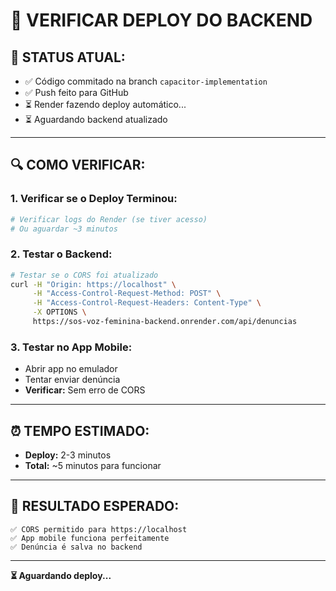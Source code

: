 # 🚀 **VERIFICAR DEPLOY DO BACKEND**

## 📍 **STATUS ATUAL:**
- ✅ Código commitado na branch `capacitor-implementation`
- ✅ Push feito para GitHub
- ⏳ Render fazendo deploy automático...
- ⏳ Aguardando backend atualizado

---

## 🔍 **COMO VERIFICAR:**

### **1. Verificar se o Deploy Terminou:**
```bash
# Verificar logs do Render (se tiver acesso)
# Ou aguardar ~3 minutos
```

### **2. Testar o Backend:**
```bash
# Testar se o CORS foi atualizado
curl -H "Origin: https://localhost" \
     -H "Access-Control-Request-Method: POST" \
     -H "Access-Control-Request-Headers: Content-Type" \
     -X OPTIONS \
     https://sos-voz-feminina-backend.onrender.com/api/denuncias
```

### **3. Testar no App Mobile:**
- Abrir app no emulador
- Tentar enviar denúncia
- **Verificar:** Sem erro de CORS

---

## ⏰ **TEMPO ESTIMADO:**
- **Deploy:** 2-3 minutos
- **Total:** ~5 minutos para funcionar

---

## 🎯 **RESULTADO ESPERADO:**
```
✅ CORS permitido para https://localhost
✅ App mobile funciona perfeitamente
✅ Denúncia é salva no backend
```

---

**⏳ Aguardando deploy...**
